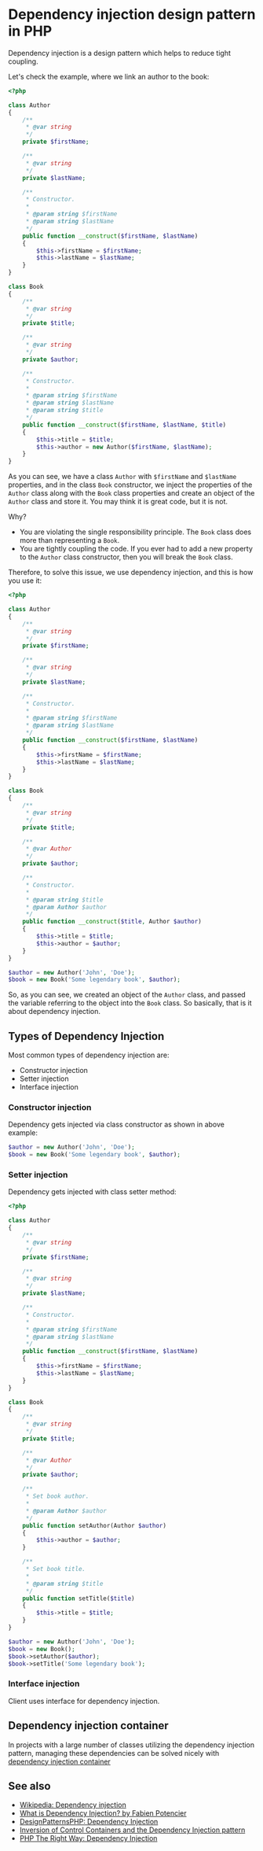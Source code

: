 # Dependency injection design pattern in PHP

Dependency injection is a design pattern which helps to reduce tight coupling.

Let's check the example, where we link an author to the book:

```php
<?php

class Author
{
    /**
     * @var string
     */
    private $firstName;

    /**
     * @var string
     */
    private $lastName;

    /**
     * Constructor.
     *
     * @param string $firstName
     * @param string $lastName
     */
    public function __construct($firstName, $lastName)
    {
        $this->firstName = $firstName;
        $this->lastName = $lastName;
    }
}

class Book
{
    /**
     * @var string
     */
    private $title;

    /**
     * @var string
     */
    private $author;

    /**
     * Constructor.
     *
     * @param string $firstName
     * @param string $lastName
     * @param string $title
     */
    public function __construct($firstName, $lastName, $title)
    {
        $this->title = $title;
        $this->author = new Author($firstName, $lastName);
    }
}
```

As you can see, we have a class `Author` with `$firstName` and `$lastName`
properties, and in the class `Book` constructor, we inject the properties of
the `Author` class along with the `Book` class properties and create an object
of the `Author` class and store it. You may think it is great code, but it is
not.

Why?

* You are violating the single responsibility principle. The `Book` class does
  more than representing a `Book`.
* You are tightly coupling the code. If you ever had to add a new property to
  the `Author` class constructor, then you will break the `Book` class.

Therefore, to solve this issue, we use dependency injection, and this is how
you use it:

```php
<?php

class Author
{
    /**
     * @var string
     */
    private $firstName;

    /**
     * @var string
     */
    private $lastName;

    /**
     * Constructor.
     *
     * @param string $firstName
     * @param string $lastName
     */
    public function __construct($firstName, $lastName)
    {
        $this->firstName = $firstName;
        $this->lastName = $lastName;
    }
}

class Book
{
    /**
     * @var string
     */
    private $title;

    /**
     * @var Author
     */
    private $author;

    /**
     * Constructor.
     *
     * @param string $title
     * @param Author $author
     */
    public function __construct($title, Author $author)
    {
        $this->title = $title;
        $this->author = $author;
    }
}

$author = new Author('John', 'Doe');
$book = new Book('Some legendary book', $author);
```

So, as you can see, we created an object of the `Author` class, and passed the
variable referring to the object into the `Book` class. So basically, that is
it about dependency injection.

## Types of Dependency Injection

Most common types of dependency injection are:

* Constructor injection
* Setter injection
* Interface injection

### Constructor injection

Dependency gets injected via class constructor as shown in above example:

```php
$author = new Author('John', 'Doe');
$book = new Book('Some legendary book', $author);
```

### Setter injection

Dependency gets injected with class setter method:

```php
<?php

class Author
{
    /**
     * @var string
     */
    private $firstName;

    /**
     * @var string
     */
    private $lastName;

    /**
     * Constructor.
     *
     * @param string $firstName
     * @param string $lastName
     */
    public function __construct($firstName, $lastName)
    {
        $this->firstName = $firstName;
        $this->lastName = $lastName;
    }
}

class Book
{
    /**
     * @var string
     */
    private $title;

    /**
     * @var Author
     */
    private $author;

    /**
     * Set book author.
     *
     * @param Author $author
     */
    public function setAuthor(Author $author)
    {
        $this->author = $author;
    }

    /**
     * Set book title.
     *
     * @param string $title
     */
    public function setTitle($title)
    {
        $this->title = $title;
    }
}

$author = new Author('John', 'Doe');
$book = new Book();
$book->setAuthor($author);
$book->setTitle('Some legendary book');
```

### Interface injection

Client uses interface for dependency injection.

## Dependency injection container

In projects with a large number of classes utilizing the dependency injection
pattern, managing these dependencies can be solved nicely with
[dependency injection container](/php/oop/dic.md)

## See also

* [Wikipedia: Dependency injection](https://en.wikipedia.org/wiki/Dependency_injection)
* [What is Dependency Injection? by Fabien Potencier](http://fabien.potencier.org/what-is-dependency-injection.html)
* [DesignPatternsPHP: Dependency Injection](http://designpatternsphp.readthedocs.io/en/latest/Structural/DependencyInjection/README.html)
* [Inversion of Control Containers and the Dependency Injection pattern](http://www.martinfowler.com/articles/injection.html)
* [PHP The Right Way: Dependency Injection](http://www.phptherightway.com/#dependency_injection)
